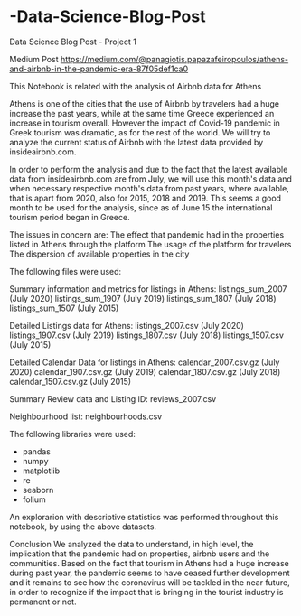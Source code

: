 # -Data-Science-Blog-Post
 Data Science Blog Post - Project 1

Medium Post
https://medium.com/@panagiotis.papazafeiropoulos/athens-and-airbnb-in-the-pandemic-era-87f05def1ca0

This Notebook is related with the analysis of Airbnb data for Athens

Athens is one of the cities that the use of Airbnb by travelers had a huge increase the past years, 
while at the same time Greece experienced an increase in tourism overall. 
However the impact of Covid-19 pandemic in Greek tourism was dramatic, as for the rest of the world. 
We will try to analyze the current status of Airbnb with the latest data provided by insideairbnb.com.

In order to perform the analysis and due to the fact that the latest available data
from insideairbnb.com are from July, we will use this month's data and when necessary 
respective month's data from past years, where available, that is apart from 2020, also for 2015, 2018 and 2019. 
This seems a good month to be used for the analysis, since as of June 15 the international tourism period began in Greece. 

The issues in concern are:
The effect that pandemic had in the properties listed in Athens through the platform
The usage of the platform for travelers
The dispersion of available properties in the city


The following files were used:

Summary information and metrics for listings in Athens:
listings_sum_2007  (July 2020)
listings_sum_1907  (July 2019)
listings_sum_1807  (July 2018)
listings_sum_1507  (July 2015)

Detailed Listings data for Athens:
listings_2007.csv (July 2020)
listings_1907.csv (July 2019)
listings_1807.csv (July 2018)
listings_1507.csv (July 2015)

Detailed Calendar Data for listings in Athens:
calendar_2007.csv.gz  (July 2020)
calendar_1907.csv.gz  (July 2019)
calendar_1807.csv.gz  (July 2018)
calendar_1507.csv.gz  (July 2015)

Summary Review data and Listing ID:
reviews_2007.csv 

Neighbourhood list:
neighbourhoods.csv


The following libraries were used:
- pandas 
- numpy 
- matplotlib
- re
- seaborn 
- folium

An explorarion with descriptive statistics was performed throughout this notebook, by using the above datasets.

Conclusion
We analyzed the data to understand, in high level, the implication that the pandemic had on properties, 
airbnb users and the communities. 
Based on the fact that tourism in Athens had a huge increase during past year, the pandemic seems 
to have ceased further development and it remains to see how the coronavirus will be tackled in the near future, 
in order to recognize if the impact that is bringing in the tourist industry is permanent or not.
